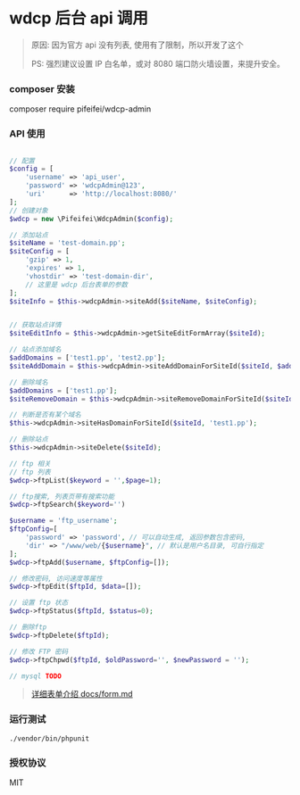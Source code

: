 # wdcp 后台 api 调用

> 原因:
> 因为官方 api 没有列表, 使用有了限制，所以开发了这个
> 
> PS: 强烈建议设置 IP 白名单，或对 8080 端口防火墙设置，来提升安全。


### composer 安装
composer require pifeifei/wdcp-admin

### API 使用

```php

// 配置
$config = [
    'username' => 'api_user',
    'password' => 'wdcpAdmin@123',
    'uri'      => 'http://localhost:8080/'
];
// 创建对象
$wdcp = new \Pifeifei\WdcpAdmin($config);

// 添加站点
$siteName = 'test-domain.pp';
$siteConfig = [
    'gzip' => 1,
    'expires' => 1,
    'vhostdir' => 'test-domain-dir',
    // 这里是 wdcp 后台表单的参数
];
$siteInfo = $this->wdcpAdmin->siteAdd($siteName, $siteConfig);


// 获取站点详情
$siteEditInfo = $this->wdcpAdmin->getSiteEditFormArray($siteId);

// 站点添加域名
$addDomains = ['test1.pp', 'test2.pp'];
$siteAddDomain = $this->wdcpAdmin->siteAddDomainForSiteId($siteId, $addDomains);

// 删除域名
$addDomains = ['test1.pp'];
$siteRemoveDomain = $this->wdcpAdmin->siteRemoveDomainForSiteId($siteId, $addDomains);

// 判断是否有某个域名
$this->wdcpAdmin->siteHasDomainForSiteId($siteId, 'test1.pp');

// 删除站点
$this->wdcpAdmin->siteDelete($siteId);

// ftp 相关
// ftp 列表
$wdcp->ftpList($keyword = '',$page=1);

// ftp搜索, 列表页带有搜索功能
$wdcp->ftpSearch($keyword='')

$username = 'ftp_username';
$ftpConfig=[
    'password' => 'password', // 可以自动生成, 返回参数包含密码,
    'dir' => "/www/web/{$username}", // 默认是用户名目录, 可自行指定
];
$wdcp->ftpAdd($username, $ftpConfig=[]);

// 修改密码, 访问速度等属性
$wdcp->ftpEdit($ftpId, $data=[]);

// 设置 ftp 状态
$wdcp->ftpStatus($ftpId, $status=0);

// 删除ftp
$wdcp->ftpDelete($ftpId);

// 修改 FTP 密码
$wdcp->ftpChpwd($ftpId, $oldPassword='', $newPassword = '');

// mysql TODO 

```

> [详细表单介绍 docs/form.md](docs/form.md)

### 运行测试
```shell
./vendor/bin/phpunit
```

### 授权协议
MIT